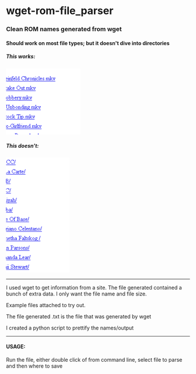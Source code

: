 # wget-rom-file_parser
### Clean ROM names generated from wget

#### Should work on most file types; but it doesn't dive into directories

##### This works:
![Correct:](/images/Sample_Type.PNG)

##### This doesn't:
![Incorrect:](/images/Incorrect_Format.PNG)

----------

I used wget to get information from a site.
The file generated contained a bunch of extra data.  I only want the file name and file size.

Example files attached to try out.

The file generated .txt is the file that was generated by wget

I created a python script to prettify the names/output

----------

#### USAGE:
Run the file, either double click of from command line, select file to parse and then where to save
